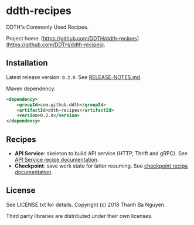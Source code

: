 # ddth-recipes

DDTH's Commonly Used Recipes.

Project home:
[https://github.com/DDTH/ddth-recipes](https://github.com/DDTH/ddth-recipes).


## Installation

Latest release version: `0.2.0`. See [RELEASE-NOTES.md](RELEASE-NOTES.md).

Maven dependency:

```xml
<dependency>
	<groupId>com.github.ddth</groupId>
	<artifactId>ddth-recipes</artifactId>
	<version>0.2.0</version>
</dependency>
```

## Recipes

- **API Service**: skeleton to build API service (HTTP, Thrift and gRPC). See [API Service recipe documentation](src/main/java/com/github/ddth/recipes/apiservice/README.md).
- **Checkpoint**: save work state for latter resuming. See [checkpoint recipe documentation](src/main/java/com/github/ddth/recipes/checkpoint/README.md).


## License

See LICENSE.txt for details. Copyright (c) 2018 Thanh Ba Nguyen.

Third party libraries are distributed under their own licenses.
